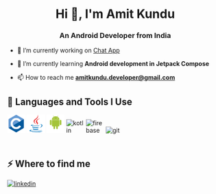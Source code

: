 <h1 align="center">Hi 👋, I'm Amit Kundu</h1>
<h3 align="center">An Android Developer from India</h3>

- 🔭 I’m currently working on [Chat App](https://github.com/Amit336400/Chat-App)

- 🌱 I’m currently learning **Android development in Jetpack Compose**

- 📫 How to reach me **amitkundu.developer@gmail.com**


<h2>🚀 Languages and Tools I Use</h2>
<p>
  <img src="https://raw.githubusercontent.com/devicons/devicon/master/icons/c/c-original.svg" alt="c" width="42" height="42" style="display: inline-block; cursor: pointer;" />
  <img src="https://raw.githubusercontent.com/devicons/devicon/master/icons/java/java-original.svg" alt="java" width="42" height="42" style="display: inline-block; cursor: pointer;" />
  <img src="https://raw.githubusercontent.com/devicons/devicon/master/icons/android/android-original-wordmark.svg" alt="android" width="42" height="42" style="display: inline-block; cursor: pointer;" />
  <img src="https://www.vectorlogo.zone/logos/kotlinlang/kotlinlang-icon.svg" alt="kotlin" width="42" height="42" style="display: inline-block; cursor: pointer;" />
  <img src="https://www.vectorlogo.zone/logos/firebase/firebase-icon.svg" alt="firebase" width="42" height="42" style="display: inline-block; cursor: pointer;" />
  <img src="https://www.vectorlogo.zone/logos/git-scm/git-scm-icon.svg" alt="git" width="42" height="42" style="display: inline-block; cursor: pointer;" />
</p>


<h2>⚡️ Where to find me</h2>
<p>
  <a 
    target="_blank" 
    href="https://www.linkedin.com/in/amit-kundu-983671263/" 
    style="display: inline-block;">
    <img 
      src="https://img.shields.io/badge/linkedin-logo?style=for-the-badge&logo=linkedin&logoColor=white&color=%230a77b6" 
      alt="linkedin" />
  </a>
</p>



